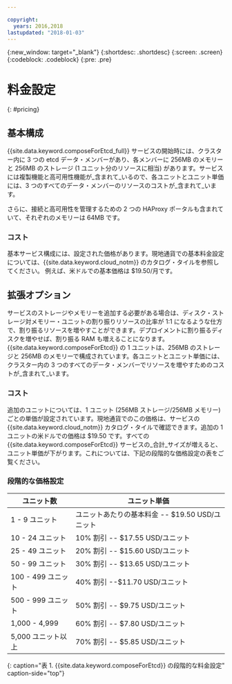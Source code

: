 ```yaml
---

copyright:
  years: 2016,2018
lastupdated: "2018-01-03"
---
```


{:new_window: target="_blank"}
{:shortdesc: .shortdesc}
{:screen: .screen}
{:codeblock: .codeblock}
{:pre: .pre}

# 料金設定
{: #pricing}

## 基本構成
{{site.data.keyword.composeForEtcd_full}} サービスの開始時には、クラスター内に 3 つの etcd データ・メンバーがあり、各メンバーに 256MB のメモリーと 256MB のストレージ (1 ユニット分のリソースに相当) があります。サービスには複製機能と高可用性機能が_含まれて_いるので、各ユニットとユニット単価には、3 つのすべてのデータ・メンバーのリソースのコストが_含まれて_います。

さらに、接続と高可用性を管理するための 2 つの HAProxy ポータルも含まれていて、それぞれのメモリーは 64MB です。

### コスト
基本サービス構成には、設定された価格があります。現地通貨での基本料金設定については、{{site.data.keyword.cloud_notm}} のカタログ・タイルを参照してください。 例えば、米ドルでの基本価格は $19.50/月です。

## 拡張オプション
サービスのストレージやメモリーを追加する必要がある場合は、ディスク・ストレージ対メモリー・ユニットの割り振りリソースの比率が 1:1 になるような仕方で、割り振るリソースを増やすことができます。デプロイメントに割り振るディスクを増やせば、割り振る RAM も増えることになります。{{site.data.keyword.composeForEtcd}} の 1 ユニットは、256MB のストレージと 256MB のメモリーで構成されています。各ユニットとユニット単価には、クラスター内の 3 つのすべてのデータ・メンバーでリソースを増やすためのコストが_含まれて_います。 

### コスト
追加のユニットについては、1 ユニット (256MB ストレージ/256MB メモリー) ごとの単価が設定されています。現地通貨でのこの価格は、サービスの {{site.data.keyword.cloud_notm}} カタログ・タイルで確認できます。追加の 1 ユニットの米ドルでの価格は $19.50 です。すべての {{site.data.keyword.composeForEtcd}} サービスの_合計_サイズが増えると、ユニット単価が下がります。これについては、下記の段階的な価格設定の表をご覧ください。

### 段階的な価格設定
ユニット数|ユニット単価
----------|-----------
1 - 9 ユニット|ユニットあたりの基本料金 -- $19.50 USD/ユニット
10 - 24 ユニット|10% 割引 -- $17.55 USD/ユニット
25 - 49 ユニット|20% 割引 -- $15.60 USD/ユニット
50 - 99 ユニット|30% 割引 -- $13.65 USD/ユニット
100 - 499 ユニット|40% 割引 --$11.70 USD/ユニット
500 - 999 ユニット|50% 割引 -- $9.75 USD/ユニット
1,000 - 4,999|60% 割引 -- $7.80 USD/ユニット
5,000 ユニット以上|70% 割引 -- $5.85 USD/ユニット
{: caption="表 1. {{site.data.keyword.composeForEtcd}} の段階的な料金設定" caption-side="top"}
